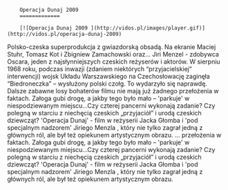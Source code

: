 
        Operacja Dunaj 2009 
        =============
        
        [![Operacja Dunaj 2009 ](http://vidos.pl/images/player.gif)](http://vidos.pl/operacja-dunaj-2009)
        
        
 Polsko-czeska superprodukcja z gwiazdorską obsadą. Na ekranie Maciej Stuhr, Tomasz Kot i Zbigniew Zamachowski oraz… Jiri Menzel - zdobywca Oscara, jeden z najsłynniejszych czeskich reżyserów i aktorów. W sierpniu 1968 roku, podczas inwazji (zdaniem niektórych “przyjacielskiej” interwencji) wojsk Układu Warszawskiego na Czechosłowację zaginęła “Biedroneczka” – wysłużony polski czołg. To wydarzyło się naprawdę. Dalsze zabawne losy bohaterów filmu nie mają już żadnego przełożenia w faktach. Załoga gubi drogę, a jakby tego było mało – 'parkuje' w niespodziewanym miejscu…Czy czterej pancerni wykonają zadanie? Czy polegną w starciu z niechęcią czeskich „przyjaciół” i urodą czeskich dziewcząt? 'Operacja Dunaj' - film w reżyserii Jacka Głomba i 'pod specjalnym nadzorem' Jiriego Menzla , który nie tylko zagrał jedną z głównych ról, ale był też opiekunem artystycznym obrazu.  ... przełożenia w faktach. Załoga gubi drogę, a jakby tego było mało – 'parkuje' w niespodziewanym miejscu…Czy czterej pancerni wykonają zadanie? Czy polegną w starciu z niechęcią czeskich „przyjaciół” i urodą czeskich dziewcząt? 'Operacja Dunaj' - film w reżyserii Jacka Głomba i 'pod specjalnym nadzorem' Jiriego Menzla , który nie tylko zagrał jedną z głównych ról, ale był też opiekunem artystycznym obrazu.
    